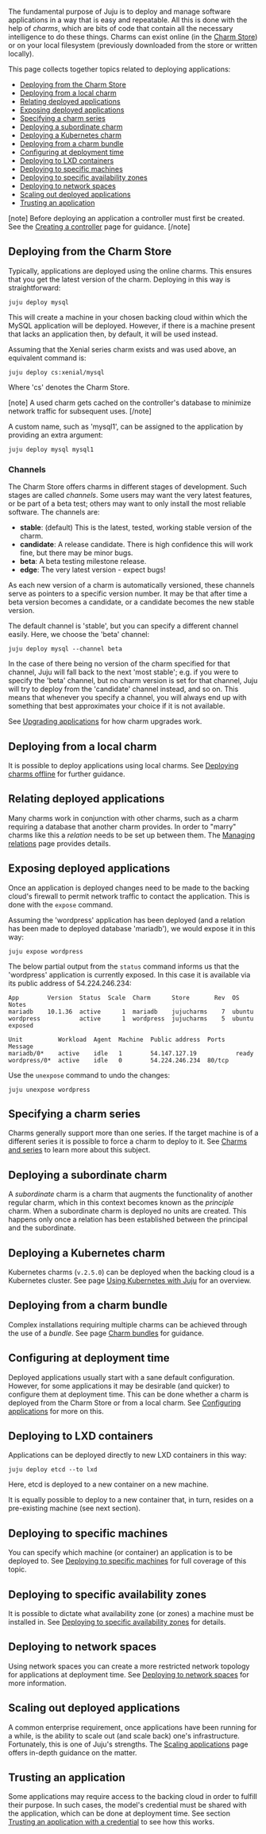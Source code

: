<!--
Todo:
- Add 'centos' and 'windows' stuff to series talk
- Hardcoded: Ubuntu codenames
- Add complete precedence rules for choosing charm series
-->

The fundamental purpose of Juju is to deploy and manage software applications in a way that is easy and repeatable. All this is done with the help of *charms*, which are bits of code that contain all the necessary intelligence to do these things. Charms can exist online (in the [Charm Store](https://jujucharms.com/store)) or on your local filesystem (previously downloaded from the store or written locally).

This page collects together topics related to deploying applications:

- [Deploying from the Charm Store](#heading--deploying-from-the-charm-store)
- [Deploying from a local charm](#heading--deploying-from-a-local-charm)
- [Relating deployed applications](#heading--relating-deployed-applications)
- [Exposing deployed applications](#heading--exposing-deployed-applications)
- [Specifying a charm series](#heading--specifying-a-charm-series)
- [Deploying a subordinate charm](#heading--deploying-a-subordinate-charm)
- [Deploying a Kubernetes charm](#heading--deploying-a-kubernetes-charm)
- [Deploying from a charm bundle](#heading--deploying-from-a-charm-bundle)
- [Configuring at deployment time](#heading--configuring-at-deployment-time)
- [Deploying to LXD containers](#heading--deploying-to-lxd-containers)
- [Deploying to specific machines](#heading--deploying-to-specific-machines)
- [Deploying to specific availability zones](#heading--deploying-to-specific-availability-zones)
- [Deploying to network spaces](#heading--deploying-to-network-spaces)
- [Scaling out deployed applications](#heading--scaling-out-deployed-applications)
- [Trusting an application](#heading--trusting-an-application)

[note]
Before deploying an application a controller must first be created. See the [Creating a controller](/t/creating-a-controller/1108) page for guidance.
[/note]

<h2 id="heading--deploying-from-the-charm-store">Deploying from the Charm Store</h2>

Typically, applications are deployed using the online charms. This ensures that you get the latest version of the charm. Deploying in this way is straightforward:

``` text
juju deploy mysql
```

This will create a machine in your chosen backing cloud within which the MySQL application will be deployed. However, if there is a machine present that lacks an application then, by default, it will be used instead.

Assuming that the Xenial series charm exists and was used above, an equivalent command is:

``` text
juju deploy cs:xenial/mysql
```

Where 'cs' denotes the Charm Store.

[note]
A used charm gets cached on the controller's database to minimize network traffic for subsequent uses.
[/note]

A custom name, such as 'mysql1', can be assigned to the application by providing an extra argument:

``` text
juju deploy mysql mysql1
```

<h3 id="heading--channels">Channels</h3>

The Charm Store offers charms in different stages of development. Such stages are called *channels*. Some users may want the very latest features, or be part of a beta test; others may want to only install the most reliable software. The channels are:

-   **stable**: (default) This is the latest, tested, working stable version of the charm.
-   **candidate**: A release candidate. There is high confidence this will work fine, but there may be minor bugs.
-   **beta**: A beta testing milestone release.
-   **edge**: The very latest version - expect bugs!

As each new version of a charm is automatically versioned, these channels serve as pointers to a specific version number. It may be that after time a beta version becomes a candidate, or a candidate becomes the new stable version.

The default channel is 'stable', but you can specify a different channel easily. Here, we choose the 'beta' channel:

``` text
juju deploy mysql --channel beta
```

In the case of there being no version of the charm specified for that channel, Juju will fall back to the next 'most stable'; e.g. if you were to specify the 'beta' channel, but no charm version is set for that channel, Juju will try to deploy from the 'candidate' channel instead, and so on. This means that whenever you specify a channel, you will always end up with something that best approximates your choice if it is not available.

See [Upgrading applications](/t/upgrading-applications/1080) for how charm upgrades work.

<h2 id="heading--deploying-from-a-local-charm">Deploying from a local charm</h2>

It is possible to deploy applications using local charms. See [Deploying charms offline](/t/deploying-charms-offline/1069) for further guidance.

<h2 id="heading--relating-deployed-applications">Relating deployed applications</h2>

Many charms work in conjunction with other charms, such as a charm requiring a database that another charm provides. In order to "marry" charms like this a *relation* needs to be set up between them. The [Managing relations](/t/managing-relations/1073) page provides details.

<h2 id="heading--exposing-deployed-applications">Exposing deployed applications</h2>

Once an application is deployed changes need to be made to the backing cloud's firewall to permit network traffic to contact the application. This is done with the `expose` command.

Assuming the 'wordpress' application has been deployed (and a relation has been made to deployed database 'mariadb'), we would expose it in this way:

``` text
juju expose wordpress
```

The below partial output from the `status` command informs us that the 'wordpress' application is currently exposed. In this case it is available via its public address of 54.224.246.234:

``` text
App        Version  Status  Scale  Charm      Store       Rev  OS      Notes
mariadb    10.1.36  active      1  mariadb    jujucharms    7  ubuntu  
wordpress           active      1  wordpress  jujucharms    5  ubuntu  exposed

Unit          Workload  Agent  Machine  Public address  Ports   Message
mariadb/0*    active    idle   1        54.147.127.19           ready
wordpress/0*  active    idle   0        54.224.246.234  80/tcp
```

Use the `unexpose` command to undo the changes:

``` text
juju unexpose wordpress
```

<h2 id="heading--specifying-a-charm-series">Specifying a charm series</h2>

Charms generally support more than one series. If the target machine is of a different series it is possible to force a charm to deploy to it. See [Charms and series](/t/deploying-applications-advanced/1061#heading--charms-and-series) to learn more about this subject.

<h2 id="heading--deploying-a-subordinate-charm">Deploying a subordinate charm</h2>

A *subordinate* charm is a charm that augments the functionality of another regular charm, which in this context becomes known as the *principle* charm. When a subordinate charm is deployed no units are created. This happens only once a relation has been established between the principal and the subordinate.

<h2 id="heading--deploying-a-kubernetes-charm">Deploying a Kubernetes charm</h2>

Kubernetes charms (`v.2.5.0`) can be deployed when the backing cloud is a Kubernetes cluster. See page [Using Kubernetes with Juju](/t/using-kubernetes-with-juju/1090) for an overview.

<h2 id="heading--deploying-from-a-charm-bundle">Deploying from a charm bundle</h2>

Complex installations requiring multiple charms can be achieved through the use of a *bundle*. See page [Charm bundles](/t/charm-bundles/1058) for guidance.

<h2 id="heading--configuring-at-deployment-time">Configuring at deployment time</h2>

Deployed applications usually start with a sane default configuration. However, for some applications it may be desirable (and quicker) to configure them at deployment time. This can be done whether a charm is deployed from the Charm Store or from a local charm. See [Configuring applications](/t/configuring-applications/1059) for more on this.

<h2 id="heading--deploying-to-lxd-containers">Deploying to LXD containers</h2>

Applications can be deployed directly to new LXD containers in this way:

``` text
juju deploy etcd --to lxd
```

Here, etcd is deployed to a new container on a new machine.

It is equally possible to deploy to a new container that, in turn, resides on a pre-existing machine (see next section).

<h2 id="heading--deploying-to-specific-machines">Deploying to specific machines</h2>

You can specify which machine (or container) an application is to be deployed to. See [Deploying to specific machines](/t/deploying-applications-advanced/1061#heading--deploying-to-specific-machines) for full coverage of this topic.

<h2 id="heading--deploying-to-specific-availability-zones">Deploying to specific availability zones</h2>

It is possible to dictate what availability zone (or zones) a machine must be installed in. See [Deploying to specific availability zones](/t/deploying-applications-advanced/1061#heading--deploying-to-specific-availability-zones) for details.

<h2 id="heading--deploying-to-network-spaces">Deploying to network spaces</h2>

Using network spaces you can create a more restricted network topology for applications at deployment time. See [Deploying to network spaces](/t/deploying-applications-advanced/1061#heading--deploying-to-network-spaces) for more information.

<h2 id="heading--scaling-out-deployed-applications">Scaling out deployed applications</h2>

A common enterprise requirement, once applications have been running for a while, is the ability to scale out (and scale back) one's infrastructure. Fortunately, this is one of Juju's strengths. The [Scaling applications](/t/scaling-applications/1075) page offers in-depth guidance on the matter.

<h2 id="heading--trusting-an-application">Trusting an application</h2>

Some applications may require access to the backing cloud in order to fulfill their purpose. In such cases, the model's credential must be shared with the application, which can be done at deployment time. See section [Trusting an application with a credential](/t/deploying-applications-advanced/1061#heading--trusting-an-application-with-a-credential) to see how this works.
